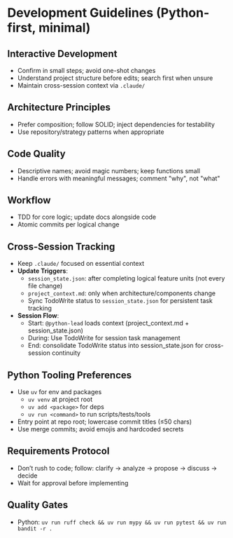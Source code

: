 # Development Guidelines (Python-first, minimal)

## Interactive Development
- Confirm in small steps; avoid one-shot changes
- Understand project structure before edits; search first when unsure
- Maintain cross-session context via `.claude/`

## Architecture Principles
- Prefer composition; follow SOLID; inject dependencies for testability
- Use repository/strategy patterns when appropriate

## Code Quality
- Descriptive names; avoid magic numbers; keep functions small
- Handle errors with meaningful messages; comment "why", not "what"

## Workflow
- TDD for core logic; update docs alongside code
- Atomic commits per logical change

## Cross-Session Tracking
- Keep `.claude/` focused on essential context
- **Update Triggers**:
  - `session_state.json`: after completing logical feature units (not every file change)
  - `project_context.md`: only when architecture/components change
  - Sync TodoWrite status to `session_state.json` for persistent task tracking
- **Session Flow**:
  - Start: `@python-lead` loads context (project_context.md + session_state.json)
  - During: Use TodoWrite for session task management
  - End: consolidate TodoWrite status into session_state.json for cross-session continuity

## Python Tooling Preferences
- Use `uv` for env and packages
  - `uv venv` at project root
  - `uv add <package>` for deps
  - `uv run <command>` to run scripts/tests/tools
- Entry point at repo root; lowercase commit titles (≤50 chars)
- Use merge commits; avoid emojis and hardcoded secrets

## Requirements Protocol
- Don’t rush to code; follow: clarify → analyze → propose → discuss → decide
- Wait for approval before implementing

## Quality Gates
- Python: `uv run ruff check && uv run mypy && uv run pytest && uv run bandit -r .`